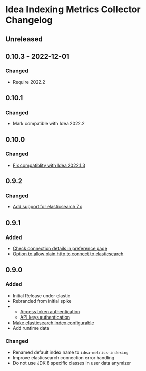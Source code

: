 <!-- Keep a Changelog guide -> https://keepachangelog.com -->

# Idea Indexing Metrics Collector Changelog

## Unreleased

## 0.10.3 - 2022-12-01

### Changed
- Require 2022.2

## 0.10.1

### Changed
- Mark compatible with Idea 2022.2

## 0.10.0

### Changed
- [Fix compatiblity with Idea 2022.1.3](https://github.com/elastic/idea-indexing-metrics-collector/issues/11)

## 0.9.2

### Changed
- [Add support for elasticsearch 7.x](https://github.com/elastic/idea-indexing-metrics-collector/issues/9)

## 0.9.1

### Added
- [Check connection details in preference page](https://github.com/elastic/idea-indexing-metrics-collector/issues/5)
- [Option to allow plain http to connect to elasticsearch](https://github.com/breskeby/indexing-stats-collector/issues/12)

## 0.9.0

### Added
- Initial Release under elastic
- Rebranded from initial spike
- - [Access token authentication](https://github.com/breskeby/indexing-stats-collector/issues/3)
  - [API keys authentication](https://github.com/breskeby/indexing-stats-collector/issues/2)
- [Make elasticsearch index configurable](https://github.com/breskeby/indexing-stats-collector/issues/5)
- Add runtime data

### Changed
- Renamed default index name to `idea-metrics-indexing`
- Improve elasticsearch connection error handling
- Do not use JDK 8 specific classes in user data anymizer
